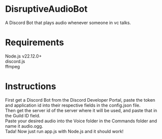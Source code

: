 # DisruptiveAudioBot
 A Discord Bot that plays audio whenever someone in vc talks.
<br>
# Requirements <br>
Node.js v22.12.0+ <br>
discord.js <br>
ffmpeg <br>

# Instructions <br>
First get a Discord Bot from the Discord Developer Portal, paste the token and application id into their respective fields in the config.json file.  <br>
Then get the server id of the server where it will be used, and paste that in the Guild ID field. <br>
Paste your desired audio into the Voice folder in the Commands folder and name it audio.ogg. <br>
Tada! Now just run app.js with Node.js and it should work! <br>
